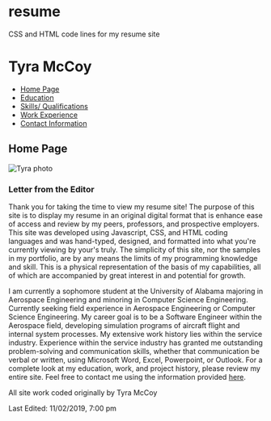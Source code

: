# resume
CSS and HTML code lines for my resume site
<html>
		<head>
				<title>Online Resume</title>
				<link rel="stylesheet" type="text/css" href="resumedesign.css" />
		</head>
		<body>
			<div id="boxOUT">
					<div id="header">
						<h1>Tyra McCoy</h1>	
					</div>
					<div id="boxIN">
						<div id="bar">
							<ul>
								<li><a class="selected" href="C:\Users\Tyra\Documents\online resume.html">Home Page</a></li>
								<li><a href="C:\Users\Tyra\Documents\online resumeED.html">Education</a></li>
								<li><a href="C:\Users\Tyra\Documents\online resumeSQ.html">Skills/ Qualifications</a></li>
								<li><a href="C:\Users\Tyra\Documents\online resumeWORK.html">Work Experience</a></li>
								<li><a href="C:\Users\Tyra\Documents\online resumeCONTACT.html">Contact Information</a></li>
							</ul>
						</div>	
						<div id="title">
							<h2>Home Page</h2>
							<img src="C:\Users\Tyra\Pictures\Linked in.jpg" alt="Tyra photo"/>
								<h3>Letter from the Editor</h3>
									<p> Thank you for taking the time to view my resume site! The purpose of this site is to
										display my resume in an original digital format that is enhance ease of access and review by 
										my peers, professors, and prospective employers. This site was developed using Javascript, CSS,
										and HTML coding languages and was hand-typed, designed, and formatted into what you're currently
										viewing by your's truly. The simplicity of this site, nor the samples in my portfolio, are by any 
										means the limits of my programming knowledge and skill. This is a physical representation of the 
										basis of my capabilities, all of which are accompanied by great interest in and potential for 
										growth.</p class="sub1">
									<p> I am currently a sophomore student at the University of Alabama majoring in Aerospace Engineering 
										and minoring in Computer Science Engineering. Currently seeking field experience in Aerospace 
										Engineering or Computer Science Engineering. My career goal is to be a Software Engineer within the 
										Aerospace field, developing simulation programs of aircraft flight and internal system processes. 
										My extensive work history lies within the service industry. Experience within the service industry 
										has granted me outstanding problem-solving and communication skills, whether that communication be 
										verbal or written, using Microsoft Word, Excel, Powerpoint, or Outlook. For a complete look at my 
										education, work, and project history, please review my entire site. Feel free to contact me using 
										the information provided <a href="C:\Users\Tyra\Documents\online resumeCONTACT.html">here</a>.</p> 					
						</div>
			</div>					
			<div id="footer">
							<p>All site work coded originally by Tyra McCoy</p>
							<p>Last Edited: 11/02/2019, 7:00 pm</p>
			</div>
		</body>
</html>				
		
